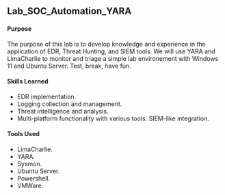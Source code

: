 ## Lab_SOC_Automation_YARA

#### Purpose
The purpose of this lab is to develop knowledge and experience in the application of EDR, Threat Hunting, and SIEM tools. We will use YARA and LimaCharlie to monitor and triage a simple lab environement with Windows 11 and Ubuntu Server. Test, break, have fun.
#### Skills Learned
- EDR implementation.
- Logging collection and management.
- Threat intelligence and analysis.
- Multi-platform functionality with various tools. SIEM-like integration. 
#### Tools Used
- LimaCharlie.
- YARA.
- Sysmon.
- Ubuntu Server.
- Powershell.
- VMWare.

